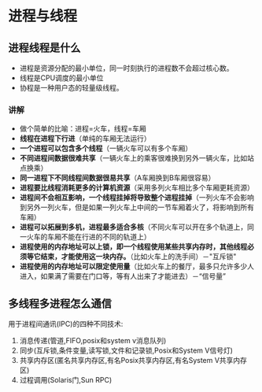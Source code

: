 # 进程与线程

## 进程线程是什么
- 进程是资源分配的最小单位，同一时刻执行的进程数不会超过核心数。
- 线程是CPU调度的最小单位
- 协程是一种用户态的轻量级线程。

### 讲解
- 做个简单的比喻：进程=火车，线程=车厢
- **线程在进程下行进**（单纯的车厢无法运行）
- **一个进程可以包含多个线程**（一辆火车可以有多个车厢）
- **不同进程间数据很难共享**（一辆火车上的乘客很难换到另外一辆火车，比如站点换乘）
- **同一进程下不同线程间数据很易共享**（A车厢换到B车厢很容易）
- **进程要比线程消耗更多的计算机资源**（采用多列火车相比多个车厢更耗资源）
- **进程间不会相互影响，一个线程挂掉将导致整个进程挂掉**（一列火车不会影响到另外一列火车，但是如果一列火车上中间的一节车厢着火了，将影响到所有车厢）
- **进程可以拓展到多机，进程最多适合多核**（不同火车可以开在多个轨道上，同一火车的车厢不能在行进的不同的轨道上）
- **进程使用的内存地址可以上锁，即一个线程使用某些共享内存时，其他线程必须等它结束，才能使用这一块内存。**（比如火车上的洗手间）－"互斥锁"
- **进程使用的内存地址可以限定使用量**（比如火车上的餐厅，最多只允许多少人进入，如果满了需要在门口等，等有人出来了才能进去）－“信号量”

## 多线程多进程怎么通信
用于进程间通讯(IPC)的四种不同技术: 
1. 消息传递(管道,FIFO,posix和system v消息队列) 
2. 同步(互斥锁,条件变量,读写锁,文件和记录锁,Posix和System V信号灯) 
3. 共享内存区(匿名共享内存区,有名Posix共享内存区,有名System V共享内存区) 
4. 过程调用(Solaris门,Sun RPC) 
